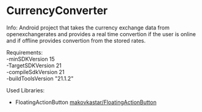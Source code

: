 # CurrencyConverter
Info:
Android project that takes the currency exchange data from openexchangerates and provides a real time convertion if the user is online and if offline provides convertion from the stored rates.

Requirements: <br>
-minSDKVersion 15  <br> 
-TargetSDKVersion 21 <br>
-compileSdkVersion 21 <br>
-buildToolsVersion "21.1.2" <br>

Used Libraries:
- FloatingActionButton
  <a href="https://github.com/makovkastar/FloatingActionButton">makovkastar/FloatingActionButton</a>
